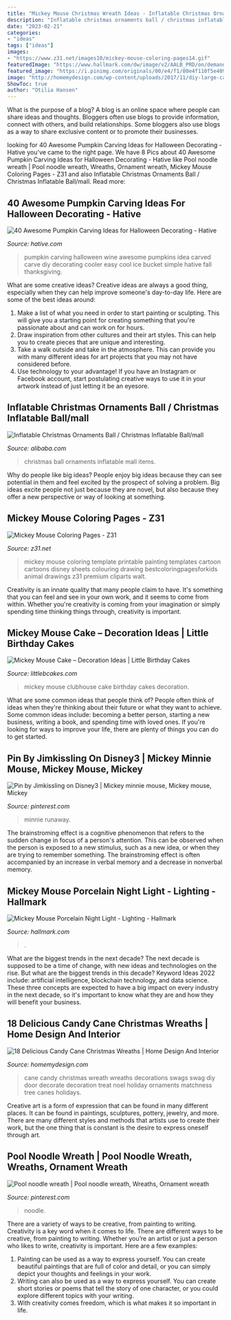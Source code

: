 ```yaml
---
title: "Mickey Mouse Christmas Wreath Ideas - Inflatable Christmas Ornaments Ball / Christmas Inflatable Ball/mall"
description: "Inflatable christmas ornaments ball / christmas inflatable ball/mall"
date: "2023-02-21"
categories:
- "ideas"
tags: ["ideas"]
images:
- "https://www.z31.net/images10/mickey-mouse-coloring-pages14.gif"
featuredImage: "https://www.hallmark.com/dw/image/v2/AALB_PRD/on/demandware.static/-/Sites-hallmark-master/default/dwdeef85a2/images/finished-goods/Mickey-Mouse-Porcelain-Night-Light-root-1BBY4092_BBY4092_1470_2.jpg_Source_Image.jpg?sw=1200&amp;sh=1200&amp;sm=fit"
featured_image: "https://i.pinimg.com/originals/00/e4/f1/00e4f110f5e4096249817895ed6b591b.jpg"
image: "http://homemydesign.com/wp-content/uploads/2017/11/diy-large-candy-canes-christmas-wreaths.jpg"
ShowToc: true
author: "Otilia Hansen"
---
```



What is the purpose of a blog?
A blog is an online space where people can share ideas and thoughts. Bloggers often use blogs to provide information, connect with others, and build relationships. Some bloggers also use blogs as a way to share exclusive content or to promote their businesses.

	

		
looking for 40 Awesome Pumpkin Carving Ideas for Halloween Decorating - Hative you've came to the right page. We have 8 Pics about 40 Awesome Pumpkin Carving Ideas for Halloween Decorating - Hative like Pool noodle wreath | Pool noodle wreath, Wreaths, Ornament wreath, Mickey Mouse Coloring Pages - Z31 and also Inflatable Christmas Ornaments Ball / Christmas Inflatable Ball/mall. Read more:
		
    
## 40 Awesome Pumpkin Carving Ideas For Halloween Decorating - Hative

<img loading=lazy src="http://hative.com/wp-content/uploads/2014/10/pumpkin-carving-ideas/30-wine-cooler-pumpkin.jpg" onerror="this.onerror=null;this.src='https://tse1.mm.bing.net/th?id=OIP.8FEsfgfBW_9Kq2kfCDJ__AHaLr&amp;pid=15.1';" alt="40 Awesome Pumpkin Carving Ideas for Halloween Decorating - Hative">

_Source: hative.com_

>pumpkin carving halloween wine awesome pumpkins idea carved carve diy decorating cooler easy cool ice bucket simple hative fall thanksgiving. 

	

What are some creative ideas?
Creative ideas are always a good thing, especially when they can help improve someone's day-to-day life. Here are some of the best ideas around: 
1. Make a list of what you need in order to start painting or sculpting. This will give you a starting point for creating something that you're passionate about and can work on for hours. 
2. Draw inspiration from other cultures and their art styles. This can help you to create pieces that are unique and interesting. 
3. Take a walk outside and take in the atmosphere. This can provide you with many different ideas for art projects that you may not have considered before. 
4. Use technology to your advantage! If you have an Instagram or Facebook account, start postulating creative ways to use it in your artwork instead of just letting it be an eyesore.

    
## Inflatable Christmas Ornaments Ball / Christmas Inflatable Ball/mall

<img loading=lazy src="http://sc01.alicdn.com/kf/HTB1XJ4wPFXXXXciXVXXq6xXFXXXD/200334765/HTB1XJ4wPFXXXXciXVXXq6xXFXXXD.jpg" onerror="this.onerror=null;this.src='https://tse2.mm.bing.net/th?id=OIP.F7yOD9qyAl7_N8ng9S6HFQHaFj&amp;pid=15.1';" alt="Inflatable Christmas Ornaments Ball / Christmas Inflatable Ball/mall">

_Source: alibaba.com_

>christmas ball ornaments inflatable mall items. 

	

Why do people like big ideas?
People enjoy big ideas because they can see potential in them and feel excited by the prospect of solving a problem. Big ideas excite people not just because they are novel, but also because they offer a new perspective or way of looking at something.

    
## Mickey Mouse Coloring Pages - Z31

<img loading=lazy src="https://www.z31.net/images10/mickey-mouse-coloring-pages14.gif" onerror="this.onerror=null;this.src='https://tse3.mm.bing.net/th?id=OIP.ByQFbQf8QH80Y3mtsP2OQAHaKe&amp;pid=15.1';" alt="Mickey Mouse Coloring Pages - Z31">

_Source: z31.net_

>mickey mouse coloring template printable painting templates cartoon cartoons disney sheets colouring drawing bestcoloringpagesforkids animal drawings z31 premium cliparts walt. 

	

Creativity is an innate quality that many people claim to have. It's something that you can feel and see in your own work, and it seems to come from within. Whether you're creativity is coming from your imagination or simply spending time thinking things through, creativity is important.

    
## Mickey Mouse Cake – Decoration Ideas | Little Birthday Cakes

<img loading=lazy src="http://www.littlebcakes.com/wp-content/uploads/2013/08/Mickey-Mouse-Clubhouse-Cake.jpg" onerror="this.onerror=null;this.src='https://tse3.mm.bing.net/th?id=OIP.KcRbZYXTeW4ysByzBmIwTQHaJ4&amp;pid=15.1';" alt="Mickey Mouse Cake – Decoration Ideas | Little Birthday Cakes">

_Source: littlebcakes.com_

>mickey mouse clubhouse cake birthday cakes decoration. 

	

What are some common ideas that people think of?
People often think of ideas when they're thinking about their future or what they want to achieve. Some common ideas include: becoming a better person, starting a new business, writing a book, and spending time with loved ones. If you're looking for ways to improve your life, there are plenty of things you can do to get started.

    
## Pin By Jimkissling On Disney3 | Mickey Minnie Mouse, Mickey Mouse, Mickey

<img loading=lazy src="https://i.pinimg.com/736x/49/7a/3f/497a3fa0dec54da99c04f321fa4eedf2.jpg" onerror="this.onerror=null;this.src='https://tse4.mm.bing.net/th?id=OIP.0ARXoAU_aO9GInG4qKZQQQAAAA&amp;pid=15.1';" alt="Pin by Jimkissling on Disney3 | Mickey minnie mouse, Mickey mouse, Mickey">

_Source: pinterest.com_

>minnie runaway. 

	

The brainstroming effect is a cognitive phenomenon that refers to the sudden change in focus of a person's attention. This can be observed when the person is exposed to a new stimulus, such as a new idea, or when they are trying to remember something. The brainstroming effect is often accompanied by an increase in verbal memory and a decrease in nonverbal memory.

    
## Mickey Mouse Porcelain Night Light - Lighting - Hallmark

<img loading=lazy src="https://www.hallmark.com/dw/image/v2/AALB_PRD/on/demandware.static/-/Sites-hallmark-master/default/dwdeef85a2/images/finished-goods/Mickey-Mouse-Porcelain-Night-Light-root-1BBY4092_BBY4092_1470_2.jpg_Source_Image.jpg?sw=1200&amp;sh=1200&amp;sm=fit" onerror="this.onerror=null;this.src='https://tse2.mm.bing.net/th?id=OIP.lU8xbXJW1tHswk71INNyrwHaHa&amp;pid=15.1';" alt="Mickey Mouse Porcelain Night Light - Lighting - Hallmark">

_Source: hallmark.com_

>. 

	

What are the biggest trends in the next decade?
The next decade is supposed to be a time of change, with new ideas and technologies on the rise. But what are the biggest trends in this decade? Keyword Ideas 2022 include: artificial intelligence, blockchain technology, and data science. These three concepts are expected to have a big impact on every industry in the next decade, so it's important to know what they are and how they will benefit your business.

    
## 18 Delicious Candy Cane Christmas Wreaths | Home Design And Interior

<img loading=lazy src="http://homemydesign.com/wp-content/uploads/2017/11/diy-large-candy-canes-christmas-wreaths.jpg" onerror="this.onerror=null;this.src='https://tse1.mm.bing.net/th?id=OIP.bsv1N6Uqdkj3_AY8CkcXMAHaKh&amp;pid=15.1';" alt="18 Delicious Candy Cane Christmas Wreaths | Home Design And Interior">

_Source: homemydesign.com_

>cane candy christmas wreath wreaths decorations swags swag diy door decorate decoration treat noel holiday ornaments matchness tree canes holidays. 

	

Creative art is a form of expression that can be found in many different places. It can be found in paintings, sculptures, pottery, jewelry, and more. There are many different styles and methods that artists use to create their work, but the one thing that is constant is the desire to express oneself through art.

    
## Pool Noodle Wreath | Pool Noodle Wreath, Wreaths, Ornament Wreath

<img loading=lazy src="https://i.pinimg.com/originals/00/e4/f1/00e4f110f5e4096249817895ed6b591b.jpg" onerror="this.onerror=null;this.src='https://tse2.mm.bing.net/th?id=OIP.7Efeu8eUZnkdej91Vlh3mAHaJ4&amp;pid=15.1';" alt="Pool noodle wreath | Pool noodle wreath, Wreaths, Ornament wreath">

_Source: pinterest.com_

>noodle. 

	

There are a variety of ways to be creative, from painting to writing.
Creativity is a key word when it comes to life. There are different ways to be creative, from painting to writing. Whether you’re an artist or just a person who likes to write, creativity is important. Here are a few examples: 
1. Painting can be used as a way to express yourself. You can create beautiful paintings that are full of color and detail, or you can simply depict your thoughts and feelings in your work. 
2. Writing can also be used as a way to express yourself. You can create short stories or poems that tell the story of one character, or you could explore different topics with your writing. 
3. With creativity comes freedom, which is what makes it so important in life.

